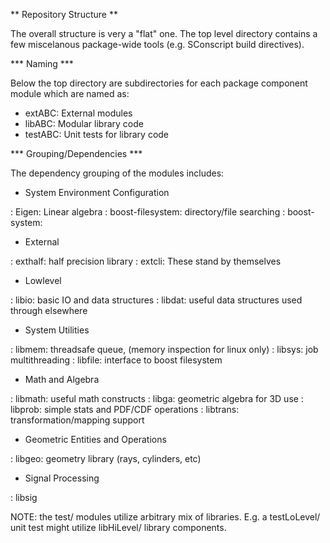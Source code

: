 ** Repository Structure **


The overall structure is very a "flat" one. The top level directory contains a few miscelanous package-wide tools (e.g. SConscript build directives).

*** Naming ***

Below the top directory are subdirectories for each package component module which are named as:

* extABC: External modules
* libABC: Modular library code
* testABC: Unit tests for library code

*** Grouping/Dependencies ***

The dependency grouping of the modules includes:

* System Environment Configuration

: Eigen: Linear algebra
: boost-filesystem: directory/file searching
: boost-system:

* External

: exthalf: half precision library
: extcli: These stand by themselves

* Lowlevel

: libio: basic IO and data structures
: libdat: useful data structures used through elsewhere

* System Utilities

: libmem: threadsafe queue, (memory inspection for linux only)
: libsys: job multithreading
: libfile: interface to boost filesystem

* Math and Algebra

: libmath: useful math constructs
: libga: geometric algebra for 3D use
: libprob: simple stats and PDF/CDF operations
: libtrans: transformation/mapping support

* Geometric Entities and Operations

: libgeo: geometry library (rays, cylinders, etc)


* Signal Processing

: libsig


NOTE: the test/ modules utilize arbitrary mix of libraries. E.g. a
testLoLevel/ unit test might utilize libHiLevel/ library components.

